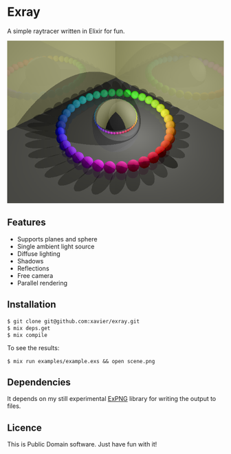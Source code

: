 # Exray

A simple raytracer written in Elixir for fun.

![An image rendered with Exray](examples/scene.png?raw=true)

## Features

* Supports planes and sphere
* Single ambient light source
* Diffuse lighting
* Shadows
* Reflections
* Free camera
* Parallel rendering

## Installation

```
$ git clone git@github.com:xavier/exray.git
$ mix deps.get
$ mix compile
```

To see the results:

```
$ mix run examples/example.exs && open scene.png
```

## Dependencies

It depends on my still experimental [ExPNG](https://github.com/xavier/ex_png) library for writing the output to files.

## Licence

This is Public Domain software. Just have fun with it!